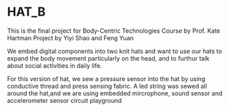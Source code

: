 # HAT_B

This is the final project for Body-Centric Technologies Course by Prof. Kate Hartman Project by Yiyi Shao and Feng Yuan

We embed digital components into two knit hats and want to use our hats to expand the body movement particularly on the head, and to furthur talk about social activities in daily life.

For this version of hat, we sew a pressure sensor into the hat by using conductive thread and press sensing fabric. A led string was sewed all around the hat,and we are using embedded mircrophone, sound sensor and accelerometer sensor circuit playground
